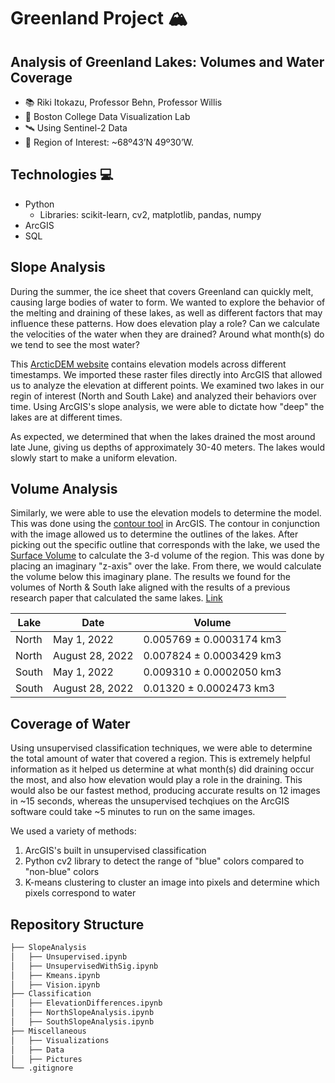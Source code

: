 # Greenland Project 🏔️


## Analysis of Greenland Lakes: Volumes and Water Coverage 
* 📚 Riki Itokazu, Professor Behn, Professor Willis
* 📍 Boston College Data Visualization Lab
* 🛰️ Using Sentinel-2 Data
* 🗾 Region of Interest: ~68º43’N 49º30’W.


## Technologies 💻
* Python
  - Libraries: scikit-learn, cv2, matplotlib, pandas, numpy
* ArcGIS
* SQL

## Slope Analysis
During the summer, the ice sheet that covers Greenland can quickly melt, causing large bodies of water to form.
We wanted to explore the behavior of the melting and draining of these lakes, as well as different factors that may influence these patterns. How does elevation play a role? Can we calculate the velocities of the water when they are drained? Around what month(s) do we tend to see the most water?


This [ArcticDEM website](https://www.pgc.umn.edu/data/arcticdem/) contains elevation models across different timestamps. We imported these raster files directly into ArcGIS that allowed us to analyze the elevation at different points. We examined two lakes in our regin of interest (North and South Lake) and analyzed their behaviors over time. Using ArcGIS's slope analysis, we were able to dictate how "deep" the lakes are at different times. 

As expected, we determined that when the lakes drained the most around late June, giving us depths of approximately 30-40 meters. The lakes would slowly start to make a uniform elevation. 

## Volume Analysis
Similarly, we were able to use the elevation models to determine the model. This was done using the [contour tool](https://pro.arcgis.com/en/pro-app/latest/tool-reference/spatial-analyst/contour.htm) in ArcGIS. The contour in conjunction with the image allowed us to determine the outlines of the lakes. After picking out the specific outline that corresponds with the lake, we used the [Surface Volume](https://pro.arcgis.com/en/pro-app/latest/tool-reference/3d-analyst/surface-volume.htm) to calculate the 3-d volume of the region. This was done by placing an imaginary "z-axis" over the lake. From there, we would calculate the volume below this imaginary plane. The results we found for the volumes of North & South lake aligned with the results of a previous research paper that calculated the same lakes. [Link](https://www.nature.com/articles/nature14480)

| Lake  | Date | Volume |
| ------------- | ------------- | ------------------------ |
| North  | May 1, 2022 | 0.005769 ± 0.0003174 km3  |
| North  | August 28, 2022 | 0.007824 ± 0.0003429 km3 |
| South | May 1, 2022 | 0.009310 ± 0.0002050 km3 |
| South | August 28, 2022 | 0.01320 ± 0.0002473 km3 |

## Coverage of Water 
Using unsupervised classification techniques, we were able to determine the total amount of water that covered a region. This is extremely helpful information as it helped us determine at what month(s) did draining occur the most, and also how elevation would play a role in the draining. This would also be our fastest method, producing accurate results on 12 images in ~15 seconds, whereas the unsupervised techqiues on the ArcGIS software could take ~5 minutes to run on the same images. 

We used a variety of methods:
1) ArcGIS's built in unsupervised classification
2) Python cv2 library to detect the range of "blue" colors compared to "non-blue" colors
3) K-means clustering to cluster an image into pixels and determine which pixels correspond to water

## Repository Structure
```bash
├── SlopeAnalysis 
│   ├── Unsupervised.ipynb 
│   ├── UnsupervisedWithSig.ipynb 
│   ├── Kmeans.ipynb 
│   ├── Vision.ipynb 
├── Classification 
│   ├── ElevationDifferences.ipynb 
│   ├── NorthSlopeAnalysis.ipynb 
│   ├── SouthSlopeAnalysis.ipynb 
├── Miscellaneous  
│   ├── Visualizations 
│   ├── Data
│   ├── Pictures 
└── .gitignore
```

